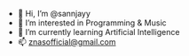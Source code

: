 - 👋 Hi, I’m @sannjayy
- 👀 I’m interested in Programming & Music
- 🌱 I’m currently learning Artificial Intelligence
- 📫 znasofficial@gmail.com

<!---
sannjayy/sannjayy is a ✨ special ✨ repository because its `README.md` (this file) appears on your GitHub profile.
You can click the Preview link to take a look at your changes.
--->
